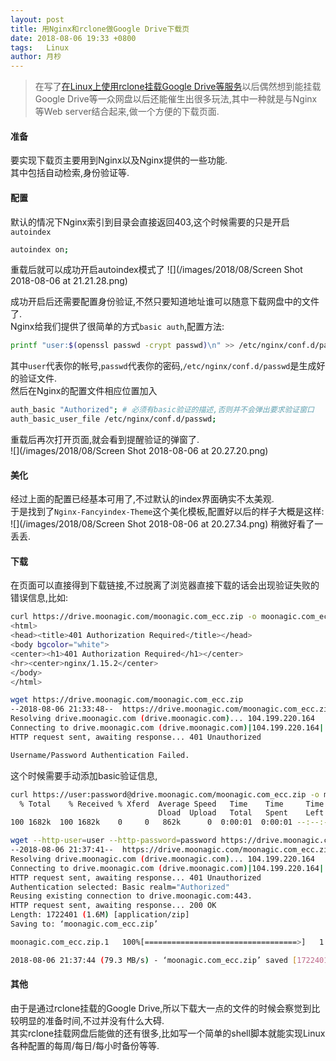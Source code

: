 ```yaml
---
layout: post
title: 用Nginx和rclone做Google Drive下载页
date: 2018-08-06 19:33 +0800
tags:   Linux
author: 月杪
---
```


> 在写了[在Linux上使用rclone挂载Google Drive等服务](https://moonagic.com/mount-google-drive-with-rclone/)以后偶然想到能挂载Google Drive等一众网盘以后还能催生出很多玩法,其中一种就是与Nginx等Web server结合起来,做一个方便的下载页面.

#### 准备
要实现下载页主要用到Nginx以及Nginx提供的一些功能.  
其中包括自动检索,身份验证等.

#### 配置
默认的情况下Nginx索引到目录会直接返回403,这个时候需要的只是开启`autoindex`
```bash
autoindex on;
```
重载后就可以成功开启autoindex模式了
![](/images/2018/08/Screen Shot 2018-08-06 at 21.21.28.png)

成功开启后还需要配置身份验证,不然只要知道地址谁可以随意下载网盘中的文件了.  
Nginx给我们提供了很简单的方式`basic auth`,配置方法:
```bash
printf "user:$(openssl passwd -crypt passwd)\n" >> /etc/nginx/conf.d/passwd
```
其中`user`代表你的帐号,`passwd`代表你的密码,`/etc/nginx/conf.d/passwd`是生成好的验证文件.  
然后在Nginx的配置文件相应位置加入
```bash
auth_basic "Authorized"; # 必须有basic验证的描述,否则并不会弹出要求验证窗口
auth_basic_user_file /etc/nginx/conf.d/passwd;
```
重载后再次打开页面,就会看到提醒验证的弹窗了.  
![](/images/2018/08/Screen Shot 2018-08-06 at 20.27.20.png)

#### 美化
经过上面的配置已经基本可用了,不过默认的index界面确实不太美观.  
于是找到了`Nginx-Fancyindex-Theme`这个美化模板,配置好以后的样子大概是这样:
![](/images/2018/08/Screen Shot 2018-08-06 at 20.27.34.png)
稍微好看了一丢丢.

#### 下载
在页面可以直接得到下载链接,不过脱离了浏览器直接下载的话会出现验证失败的错误信息,比如:
```bash
curl https://drive.moonagic.com/moonagic.com_ecc.zip -o moonagic.com_ecc.zip
<html>
<head><title>401 Authorization Required</title></head>
<body bgcolor="white">
<center><h1>401 Authorization Required</h1></center>
<hr><center>nginx/1.15.2</center>
</body>
</html>
```
```bash
wget https://drive.moonagic.com/moonagic.com_ecc.zip
--2018-08-06 21:33:48--  https://drive.moonagic.com/moonagic.com_ecc.zip
Resolving drive.moonagic.com (drive.moonagic.com)... 104.199.220.164
Connecting to drive.moonagic.com (drive.moonagic.com)|104.199.220.164|:443... connected.
HTTP request sent, awaiting response... 401 Unauthorized

Username/Password Authentication Failed.
```
这个时候需要手动添加basic验证信息,
```bash
curl https://user:password@drive.moonagic.com/moonagic.com_ecc.zip -o moonagic.com_ecc.zip
  % Total    % Received % Xferd  Average Speed   Time    Time     Time  Current
                                 Dload  Upload   Total   Spent    Left  Speed
100 1682k  100 1682k    0     0   862k      0  0:00:01  0:00:01 --:--:--  862k
```
```bash
wget --http-user=user --http-password=password https://drive.moonagic.com/moonagic.com_ecc.zip
--2018-08-06 21:37:41--  https://drive.moonagic.com/moonagic.com_ecc.zip
Resolving drive.moonagic.com (drive.moonagic.com)... 104.199.220.164
Connecting to drive.moonagic.com (drive.moonagic.com)|104.199.220.164|:443... connected.
HTTP request sent, awaiting response... 401 Unauthorized
Authentication selected: Basic realm="Authorized"
Reusing existing connection to drive.moonagic.com:443.
HTTP request sent, awaiting response... 200 OK
Length: 1722401 (1.6M) [application/zip]
Saving to: ‘moonagic.com_ecc.zip’

moonagic.com_ecc.zip.1   100%[==================================>]   1.64M  --.-KB/s    in 0.02s

2018-08-06 21:37:44 (79.3 MB/s) - ‘moonagic.com_ecc.zip’ saved [1722401/1722401]
```

#### 其他
由于是通过rclone挂载的Google Drive,所以下载大一点的文件的时候会察觉到比较明显的准备时间,不过并没有什么大碍.  
其实rclone挂载网盘后能做的还有很多,比如写一个简单的shell脚本就能实现Linux各种配置的每周/每日/每小时备份等等.
